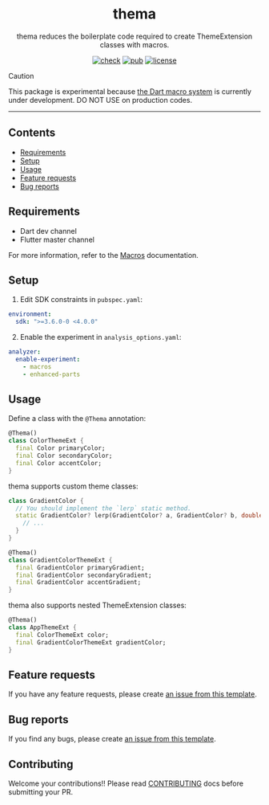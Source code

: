 <div align="center">

# thema

thema reduces the boilerplate code required to create ThemeExtension classes with macros.

[![check][badge-check]](https://github.com/ronnnnn/thema/actions/workflows/check.yaml)
[![pub][badge-pub]](https://pub.dev/packages/thema)
[![license][badge-license]](https://github.com/ronnnnn/thema/blob/main/packages/thema/LICENSE)

[badge-check]: https://img.shields.io/github/actions/workflow/status/ronnnnn/thema/check.yaml?style=for-the-badge&logo=github%20actions&logoColor=%232088FF&color=gray&link=https%3A%2F%2Fgithub.com%2Fronnnnn%2Fthema%2Factions%2Fworkflows%2Fcheck.yaml
[badge-pub]: https://img.shields.io/pub/v/thema?style=for-the-badge&logo=dart&logoColor=%230175C2&color=gray&link=https%3A%2F%2Fpub.dev%2Fpackages%2Fthema
[badge-license]: https://img.shields.io/badge/license-mit-green?style=for-the-badge&logo=github&logoColor=%23181717&color=gray&link=https%3A%2F%2Fgithub.com%2Fronnnnn%2Fthema%2Fblob%2Fmain%2Fpackages%2Fthema%2FLICENSE

</div>

> [!CAUTION]
> This package is experimental because [the Dart macro system][macro-spec] is currently under development.
> DO NOT USE on production codes.

[macro-spec]: https://github.com/dart-lang/language/blob/main/working/macros/feature-specification.md

---

## Contents

- [Requirements](#requirements)
- [Setup](#setup)
- [Usage](#usage)
- [Feature requests](#feature-requests)
- [Bug reports](#bug-reports)

## Requirements

- Dart dev channel
- Flutter master channel

For more information, refer to the [Macros][macros] documentation.

[macros]: https://dart.dev/language/macros

## Setup

1. Edit SDK constraints in `pubspec.yaml`:

```yaml
environment:
  sdk: ">=3.6.0-0 <4.0.0"
```

2. Enable the experiment in `analysis_options.yaml`:

```yaml
analyzer:
  enable-experiment:
    - macros
    - enhanced-parts
```

## Usage

Define a class with the `@Thema` annotation:

```dart
@Thema()
class ColorThemeExt {
  final Color primaryColor;
  final Color secondaryColor;
  final Color accentColor;
}
```

thema supports custom theme classes:

```dart
class GradientColor {
  // You should implement the `lerp` static method.
  static GradientColor? lerp(GradientColor? a, GradientColor? b, double t) {
    // ...
  }
}

@Thema()
class GradientColorThemeExt {
  final GradientColor primaryGradient;
  final GradientColor secondaryGradient;
  final GradientColor accentGradient;
}
```

thema also supports nested ThemeExtension classes:

```dart
@Thema()
class AppThemeExt {
  final ColorThemeExt color;
  final GradientColorThemeExt gradientColor;
}
```

## Feature requests

If you have any feature requests, please create [an issue from this template](https://github.com/ronnnnn/thema/issues/new?&labels=feat&template=feat.yaml).

## Bug reports

If you find any bugs, please create [an issue from this template](https://github.com/ronnnnn/thema/issues/new?&labels=bug&template=bug.yaml).

## Contributing

Welcome your contributions!!
Please read [CONTRIBUTING](https://github.com/ronnnnn/thema/blob/main/CONTRIBUTING.md) docs before submitting your PR.
